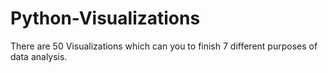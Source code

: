 # Python-Visualizations
There are 50 Visualizations which can you to finish 7 different purposes of data analysis. 

